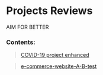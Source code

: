 # Projects Reviews
 AIM FOR BETTER


### Contents:

> [COVID-19 project enhanced](https://github.com/victorlifan/projects_review/tree/master/COVID-19%20project)

>[e-commerce-website-A-B-test]()
